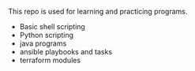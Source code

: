 This repo is used for learning and practicing programs.
- Basic shell scripting
- Python scripting
- java programs
- ansible playbooks and tasks
- terraform modules

